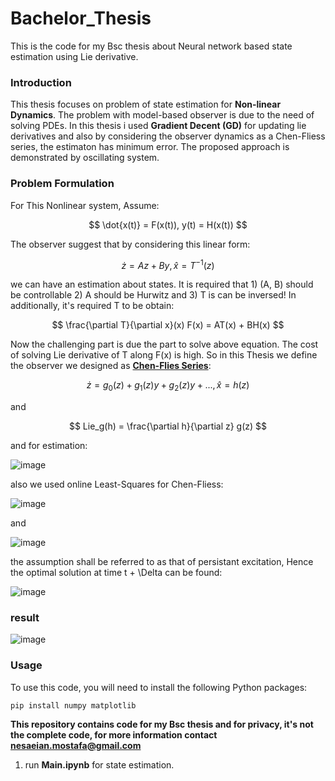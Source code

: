 # Bachelor_Thesis
This is the code for my Bsc thesis about Neural network based state estimation using Lie derivative.




### Introduction
This thesis focuses on problem of state estimation for **Non-linear Dynamics**. The problem with model-based observer is due to the need of solving PDEs. In this thesis i used **Gradient Decent (GD)** for updating lie derivatives and also by considering the observer dynamics as a Chen-Fliess series, the estimaton has minimum error. The proposed approach is demonstrated by oscillating system.

### Problem Formulation
For This Nonlinear system, Assume:

$$
\dot{x(t)} = F(x(t)),
y(t) = H(x(t))
$$

The observer suggest that by considering this linear form:

$$
\dot{z} = Az + By,
\hat{x} = T^{-1}(z)
$$

we can have an estimation about states. It is required that 1) (A, B) should be controllable 2) A should be Hurwitz and 3) T is can be inversed!
In additionally, it's required T to be obtain:

$$
\frac{\partial T}{\partial x}(x) F(x) = AT(x) + BH(x)
$$

Now the challenging part is due the part to solve above equation. The cost of solving Lie derivative of T along F(x) is high. So in this Thesis we define the observer we designed as **[Chen-Flies Series](https://github.com/iperezav/CFSpy)**:

$$
\dot{z} = g_0(z) + g_1(z)y + g_2(z)y + ... ,
\hat{x} = h(z)
$$

and

$$
Lie_g(h) = \frac{\partial h}{\partial z} g(z)
$$

and for estimation:

![image](https://github.com/user-attachments/assets/46030f61-b5dc-41e4-9c70-a6c96eb45b54)

also we used online Least-Squares for Chen-Fliess:

![image](https://github.com/user-attachments/assets/60f8f51c-c58f-4ce0-a616-e1d0d7ade6b1)

and

![image](https://github.com/user-attachments/assets/f600ceab-f7fc-43b3-8140-c09a9deec349)

the assumption shall be referred to as that of persistant excitation, Hence the optimal solution at time t + \Delta can be found:

![image](https://github.com/user-attachments/assets/83ab9554-721f-4de5-b1a9-f6258cc14bdf)

### result

![image](https://github.com/user-attachments/assets/e7196ac5-2d5e-4d16-9b08-349787b7e98b)



### Usage 

To use this code, you will need to install the following Python packages:

```
pip install numpy matplotlib
```

**This repository contains code for my Bsc thesis and for privacy, it's not the complete code, for more information contact nesaeian.mostafa@gmail.com**

1) run **Main.ipynb** for state estimation.


